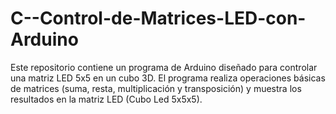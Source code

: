 # C--Control-de-Matrices-LED-con-Arduino
Este repositorio contiene un programa de Arduino diseñado para controlar una matriz LED 5x5 en un cubo 3D. El programa realiza operaciones básicas de matrices (suma, resta, multiplicación y transposición) y muestra los resultados en la matriz LED (Cubo Led 5x5x5).
